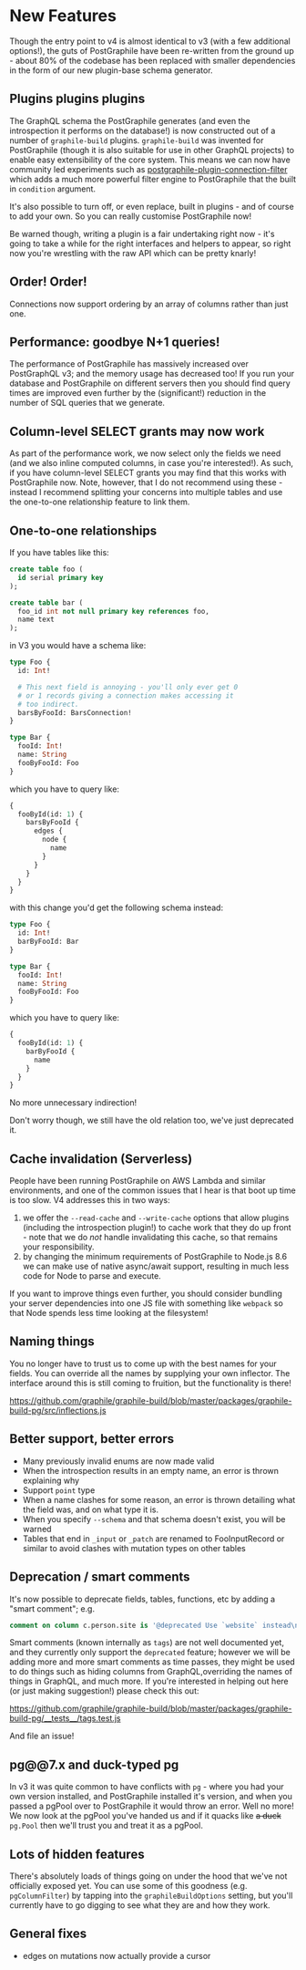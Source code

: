 # New Features

Though the entry point to v4 is almost identical to v3 (with a few additional options!), the guts of PostGraphile have been re-written from the ground up - about 80% of the codebase has been replaced with smaller dependencies in the form of our new plugin-base schema generator.

## Plugins plugins plugins

The GraphQL schema the PostGraphile generates (and even the introspection it performs on the database!) is now constructed out of a number of `graphile-build` plugins. `graphile-build` was invented for PostGraphile (though it is also suitable for use in other GraphQL projects) to enable easy extensibility of the core system. This means we can now have community led experiments such as [postgraphile-plugin-connection-filter](https://github.com/mattbretl/postgraphile-plugin-connection-filter) which adds a much more powerful filter engine to PostGraphile that the built in `condition` argument.

It's also possible to turn off, or even replace, built in plugins - and of course to add your own. So you can really customise PostGraphile now!

Be warned though, writing a plugin is a fair undertaking right now - it's going to take a while for the right interfaces and helpers to appear, so right now you're wrestling with the raw API which can be pretty knarly!

## Order! Order!

Connections now support ordering by an array of columns rather than just one.

## Performance: goodbye N+1 queries!

The performance of PostGraphile has massively increased over PostGraphQL v3; and the memory usage has decreased too! If you run your database and PostGraphile on different servers then you should find query times are improved even further by the (significant!) reduction in the number of SQL queries that we generate.

## Column-level SELECT grants may now work

As part of the performance work, we now select only the fields we need (and we also inline computed columns, in case you're interested!). As such, if you have column-level SELECT grants you may find that this works with PostGraphile now. Note, however, that I do not recommend using these - instead I recommend splitting your concerns into multiple tables and use the one-to-one relationship feature to link them.

## One-to-one relationships

If you have tables like this:

```sql
create table foo (
  id serial primary key
);

create table bar (
  foo_id int not null primary key references foo,
  name text
);
```

in V3 you would have a schema like:

```graphql
type Foo {
  id: Int!

  # This next field is annoying - you'll only ever get 0
  # or 1 records giving a connection makes accessing it
  # too indirect.
  barsByFooId: BarsConnection!
}

type Bar {
  fooId: Int!
  name: String
  fooByFooId: Foo
}
```

which you have to query like:

```graphql
{
  fooById(id: 1) {
    barsByFooId {
      edges {
        node {
          name
        }
      }
    }
  }
}
```

with this change you'd get the following schema instead:

```graphql
type Foo {
  id: Int!
  barByFooId: Bar
}

type Bar {
  fooId: Int!
  name: String
  fooByFooId: Foo
}
```

which you have to query like:

```graphql
{
  fooById(id: 1) {
    barByFooId {
      name
    }
  }
}
```

No more unnecessary indirection!

Don't worry though, we still have the old relation too, we've just deprecated it.

## Cache invalidation (Serverless)

People have been running PostGraphile on AWS Lambda and similar environments, and one of the common issues that I hear is that boot up time is too slow. V4 addresses this in two ways: 

1. we offer the `--read-cache` and `--write-cache` options that allow plugins (including the introspection plugin!) to cache work that they do up front - note that we do *not* handle invalidating this cache, so that remains your responsibility.
2. by changing the minimum requirements of PostGraphile to Node.js 8.6 we can make use of native async/await support, resulting in much less code for Node to parse and execute.

If you want to improve things even further, you should consider bundling your server dependencies into one JS file with something like `webpack` so that Node spends less time looking at the filesystem!

## Naming things

You no longer have to trust us to come up with the best names for your fields. You can override all the names by supplying your own inflector. The interface around this is still coming to fruition, but the functionality is there!

https://github.com/graphile/graphile-build/blob/master/packages/graphile-build-pg/src/inflections.js

## Better support, better errors

- Many previously invalid enums are now made valid
- When the introspection results in an empty name, an error is thrown explaining why
- Support `point` type
- When a name clashes for some reason, an error is thrown detailing what the field was, and on what type it is.
- When you specify `--schema` and that schema doesn't exist, you will be warned
- Tables that end in `_input` or `_patch` are renamed to FooInputRecord or similar to avoid clashes with mutation types on other tables

## Deprecation / smart comments

It's now possible to deprecate fields, tables, functions, etc by adding a "smart comment"; e.g.

```sql
comment on column c.person.site is '@deprecated Use `website` instead\nThe user''s homepage';
```

Smart comments (known internally as `tags`) are not well documented yet, and they currently only support the `deprecated` feature; however we will be adding more and more smart comments as time passes, they might be used to do things such as hiding columns from GraphQL,overriding the names of things in GraphQL, and much more. If you're interested in helping out here (or just making suggestion!) please check this out:

https://github.com/graphile/graphile-build/blob/master/packages/graphile-build-pg/__tests__/tags.test.js

And file an issue!

## pg@@7.x and duck-typed pg

In v3 it was quite common to have conflicts with `pg` - where you had your own version installed, and PostGraphile installed it's version, and when you passed a pgPool over to PostGraphile it would throw an error. Well no more! We now look at the pgPool you've handed us and if it quacks like ~~a duck~~ `pg.Pool` then we'll trust you and treat it as a pgPool.


## Lots of hidden features

There's absolutely loads of things going on under the hood that we've not officially exposed yet. You can use some of this goodness (e.g. `pgColumnFilter`) by tapping into the `graphileBuildOptions` setting, but you'll currently have to go digging to see what they are and how they work.

## General fixes

- edges on mutations now actually provide a cursor
